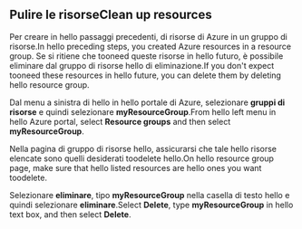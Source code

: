 ## <a name="clean-up-resources"></a><span data-ttu-id="33be5-101">Pulire le risorse</span><span class="sxs-lookup"><span data-stu-id="33be5-101">Clean up resources</span></span>

<span data-ttu-id="33be5-102">Per creare in hello passaggi precedenti, di risorse di Azure in un gruppo di risorse.</span><span class="sxs-lookup"><span data-stu-id="33be5-102">In hello preceding steps, you created Azure resources in a resource group.</span></span> <span data-ttu-id="33be5-103">Se si ritiene che tooneed queste risorse in hello futuro, è possibile eliminare dal gruppo di risorse hello di eliminazione.</span><span class="sxs-lookup"><span data-stu-id="33be5-103">If you don't expect tooneed these resources in hello future, you can delete them by deleting hello resource group.</span></span>
 
<span data-ttu-id="33be5-104">Dal menu a sinistra di hello in hello portale di Azure, selezionare **gruppi di risorse** e quindi selezionare **myResourceGroup**.</span><span class="sxs-lookup"><span data-stu-id="33be5-104">From hello left menu in hello Azure portal, select **Resource groups** and then select **myResourceGroup**.</span></span>

<span data-ttu-id="33be5-105">Nella pagina di gruppo di risorse hello, assicurarsi che tale hello risorse elencate sono quelli desiderati toodelete hello.</span><span class="sxs-lookup"><span data-stu-id="33be5-105">On hello resource group page, make sure that hello listed resources are hello ones you want toodelete.</span></span>

<span data-ttu-id="33be5-106">Selezionare **eliminare**, tipo **myResourceGroup** nella casella di testo hello e quindi selezionare **eliminare**.</span><span class="sxs-lookup"><span data-stu-id="33be5-106">Select **Delete**, type **myResourceGroup** in hello text box, and then select **Delete**.</span></span>
